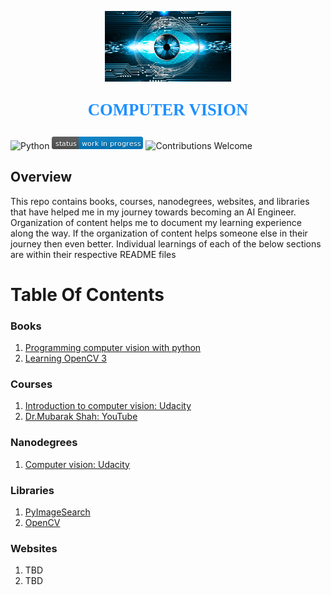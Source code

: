 <p align="center"><img width=40% src="images/computer-vision.jpg"></p>

<p align="center" style="color:DodgerBlue; font-family:cambria; font-variant: normal; font-size:20pt; font-weight:bold; font-weight: 900">COMPUTER VISION 
</p>

![Python](https://camo.githubusercontent.com/de59e8e9b410aa0b9479b114040c06468ef33cfc/68747470733a2f2f696d672e736869656c64732e696f2f62616467652f707974686f6e2d76332e362b2d626c75652e737667) ![Status](images/status-work-in-progress.png) ![Contributions Welcome](https://camo.githubusercontent.com/72f84692f9f89555c176bb9e0eca9cf08d97fec9/68747470733a2f2f696d672e736869656c64732e696f2f62616467652f636f6e747269627574696f6e732d77656c636f6d652d6f72616e67652e737667)

## **Overview**
This repo contains books, courses, nanodegrees, websites, and libraries that have helped me in my journey towards becoming an AI Engineer. Organization of content helps me to document my learning experience along the way. If the organization of content helps someone else in their journey then even better. Individual learnings of each of the below sections are within their respective README files 

# **Table Of Contents**

### **Books**
1. [Programming computer vision with python](https://www.amazon.com/Programming-Computer-Vision-Python-algorithms-ebook/dp/B008GCNGVE/ref=sr_1_3?dchild=1&keywords=computer+vision+python&qid=1589988582&sr=8-3)
2. [Learning OpenCV 3](https://www.amazon.com/Learning-OpenCV-Computer-Vision-Library-ebook/dp/B01MRXIYAN/ref=sr_1_16?dchild=1&keywords=computer+vision+python&qid=1590602680&sr=8-16)

### **Courses**
1. [Introduction to computer vision: Udacity]()
2. [Dr.Mubarak Shah: YouTube ]()

### **Nanodegrees**
1. [Computer vision: Udacity]()

### **Libraries**
1. [PyImageSearch]()
2. [OpenCV]()

### **Websites**
1. TBD
2. TBD
